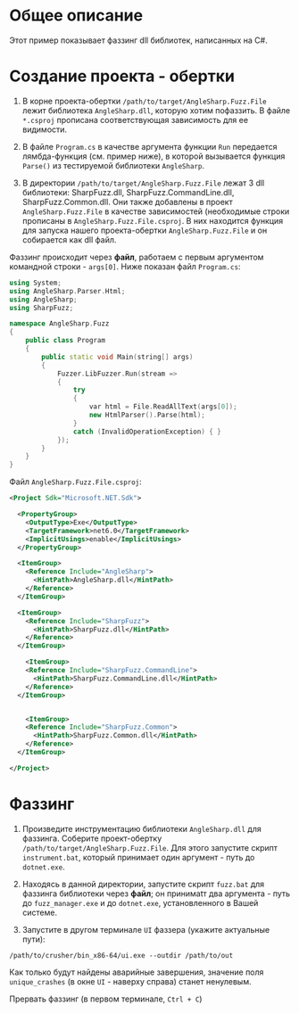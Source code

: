 # Общее описание

Этот пример показывает фаззинг dll библиотек, написанных на C#.

# Создание проекта - обертки
1. В корне проекта-обертки `/path/to/target/AngleSharp.Fuzz.File` лежит библиотека `AngleSharp.dll`, которую хотим пофаззить. В файле `*.csproj` прописана соответствующая зависимость для ее видимости.

2. В файле `Program.cs` в качестве аргумента функции `Run` передается лямбда-функция (см. пример ниже), в которой вызывается функция `Parse()` из тестируемой библиотеки `AngleSharp`.

3. В директории `/path/to/target/AngleSharp.Fuzz.File` лежат 3 dll библиотеки: SharpFuzz.dll, SharpFuzz.CommandLine.dll, SharpFuzz.Common.dll. Они также добавлены в проект `AngleSharp.Fuzz.File` в качестве зависимостей (необходимые строки прописаны в `AngleSharp.Fuzz.File.csproj`. В них находится функция для запуска нашего проекта-обертки `AngleSharp.Fuzz.File` и он собирается как dll файл.

Фаззинг происходит через **файл**, работаем с первым аргументом командной строки - `args[0]`. Ниже
показан файл `Program.cs`:

```c++
using System;
using AngleSharp.Parser.Html;
using AngleSharp;
using SharpFuzz;

namespace AngleSharp.Fuzz
{
	public class Program
	{
		public static void Main(string[] args)
		{
			Fuzzer.LibFuzzer.Run(stream =>
			{
				try
				{
					var html = File.ReadAllText(args[0]);
					new HtmlParser().Parse(html);
				}
				catch (InvalidOperationException) { }
			});
		}
	}
}

```

Файл `AngleSharp.Fuzz.File.csproj`:

```xml
<Project Sdk="Microsoft.NET.Sdk">

  <PropertyGroup>
    <OutputType>Exe</OutputType>
    <TargetFramework>net6.0</TargetFramework>
    <ImplicitUsings>enable</ImplicitUsings>
  </PropertyGroup>

  <ItemGroup>
    <Reference Include="AngleSharp">
      <HintPath>AngleSharp.dll</HintPath>
    </Reference>
  </ItemGroup>

  <ItemGroup>
    <Reference Include="SharpFuzz">
      <HintPath>SharpFuzz.dll</HintPath>
    </Reference>
  </ItemGroup>

    <ItemGroup>
    <Reference Include="SharpFuzz.CommandLine">
      <HintPath>SharpFuzz.CommandLine.dll</HintPath>
    </Reference>
  </ItemGroup>


    <ItemGroup>
    <Reference Include="SharpFuzz.Common">
      <HintPath>SharpFuzz.Common.dll</HintPath>
    </Reference>
  </ItemGroup>

</Project>
```

# Фаззинг

1. Произведите инструментацию библиотеки `AngleSharp.dll` для фаззинга. Соберите проект-обертку `/path/to/target/AngleSharp.Fuzz.File`. Для этого запустите скрипт `instrument.bat`, который принимает один аргумент - путь до `dotnet.exe`.

2. Находясь в данной директории, запустите скрипт `fuzz.bat` для фаззинга библиотеки через **файл**; он принимаtт два аргумента - путь до `fuzz_manager.exe` и до `dotnet.exe`, установленного в Вашей системе.

3. Запустите в другом терминале `UI` фаззера (укажите актуальные пути):
```shell
/path/to/crusher/bin_x86-64/ui.exe --outdir /path/to/out
```

Как только будут найдены аварийные завершения, значение поля `unique_crashes` (в окне `UI` - наверху справа) станет ненулевым.

Прервать фаззинг (в первом терминале, `Ctrl + С`)
